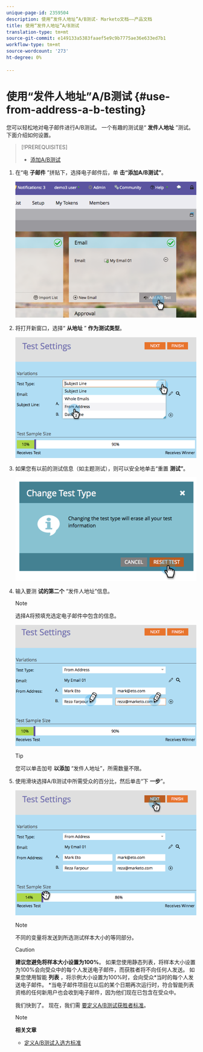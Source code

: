 ```yaml
---
unique-page-id: 2359504
description: 使用“发件人地址”A/B测试- Marketo文档——产品文档
title: 使用“发件人地址”A/B测试
translation-type: tm+mt
source-git-commit: e149133a5383faaef5e9c9b7775ae36e633ed7b1
workflow-type: tm+mt
source-wordcount: '273'
ht-degree: 0%

---
```



# 使用“发件人地址”A/B测试 {#use-from-address-a-b-testing}

您可以轻松地对电子邮件进行A/B测试。 一个有趣的测试是“ **发件人地址** ”测试。 下面介绍如何设置。

>[!PREREQUISITES]
>
>* [添加A/B测试](add-an-a-b-test.md)

>



1. 在“电 **子邮件** ”拼贴下，选择电子邮件后，单 **击“添加A/B测试”**。

   ![](assets/image2014-9-12-15-3a32-3a8.png)

1. 将打开新窗口，选择“ **从地址** ” **作为测试类型**。

   ![](assets/image2014-9-12-15-3a32-3a22.png)

1. 如果您有以前的测试信息（如主题测试），则可以安全地单击“重置 **测试”**。

   ![](assets/image2014-9-12-15-3a32-3a28.png)

1. 输入要测 **试的第二个** “发件人地址”信息。

   >[!NOTE]
   >
   >选择A将预填充选定电子邮件中包含的信息。

   ![](assets/image2014-9-12-15-3a32-3a34.png)

   >[!TIP]
   >
   >您可以单击加号 **以添加** “发件人地址”，所需数量不限。

1. 使用滑块选择A/B测试中所需受众的百分比，然后单击“下 **一步**”。

   ![](assets/image2014-9-12-15-3a33-3a41.png)

   >[!NOTE]
   >
   >不同的变量将发送到所选测试样本大小的等同部分。

   >[!CAUTION]
   >
   >**建议您避免将样本大小设置为100%**。 如果您使用静态列表，将样本大小设置为100%会向受众中的每个人发送电子邮件，而获胜者将不向任何人发送。 如果您使用智能 **列表** ，将示例大小设置为100%时，会向受众*当时的每个人发送电子邮件。 *当电子邮件项目在以后的某个日期再次运行时，符合智能列表资格的任何新用户也会收到电子邮件，因为他们现在已包含在受众中。

   我们快到了。 现在，我们需 [要定义A/B测试获胜者标准](define-the-a-b-test-winner-criteria.md)。

   >[!NOTE]
   >
   >**相关文章**
   >
   >    
   >    
   >    * [定义A/B测试入选方标准](define-the-a-b-test-winner-criteria.md)


